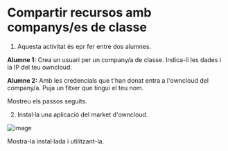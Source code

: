 # Compartir recursos amb companys/es de classe

1. Aquesta activitat és epr fer entre dos alumnes.

**Alumne 1:**
Crea un usuari per un company/a de classe.
Indica-li les dades i la IP del teu owncloud.

**Alumne 2:**
Amb les credencials que t'han donat entra a l'owncloud del company/a.
Puja un fitxer que tingui el teu nom.

Mostreu els passos seguits.

2. Instal·la una aplicació del market d'owncloud.

![image](https://github.com/XaSaFa/MP08-23-24/assets/110727546/172dce75-1c47-4cd4-a453-2d72a8c8be8c)

Mostra-la instal·lada i utilitzant-la.
